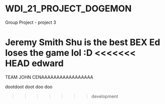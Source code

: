 # WDI_21_PROJECT_DOGEMON
Group Project - project 3

Jeremy Smith
Shu is the best
BEX
Ed loses the game lol :D
<<<<<<< HEAD
edward
=======

TEAM JOHN CENAAAAAAAAAAAAAAAAA

dootdoot doot doo doo
>>>>>>> development
